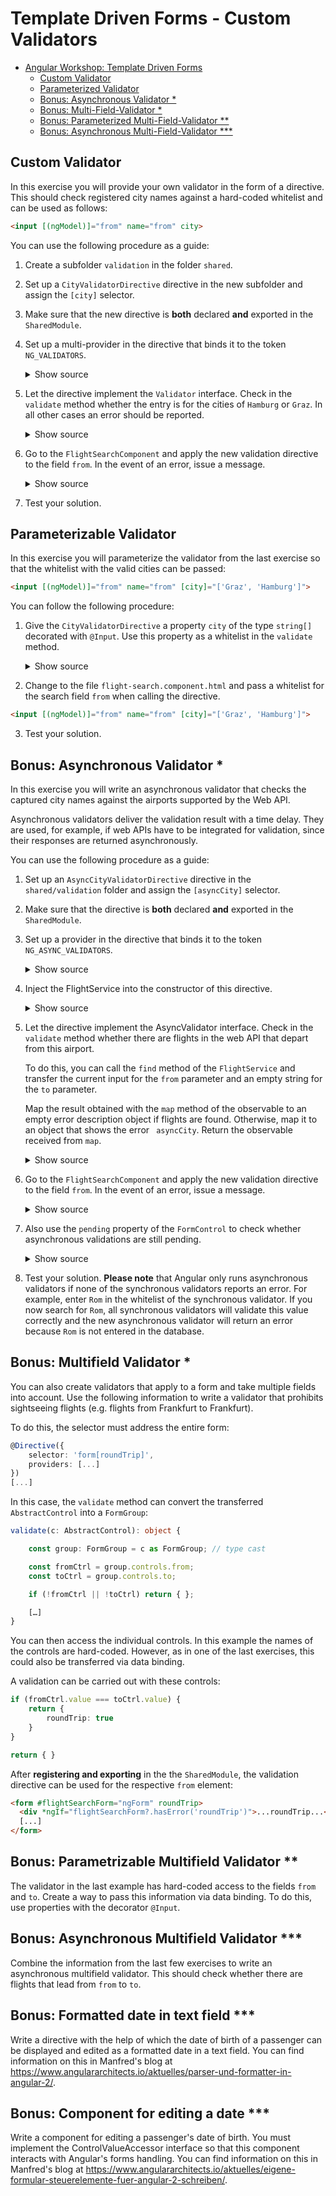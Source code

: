 # Template Driven Forms - Custom Validators

- [Angular Workshop: Template Driven Forms](#angular-workshop-template-driven-forms)
  - [Custom Validator](#custom-validator)
  - [Parameterized Validator](#parameterized-validator)
  - [Bonus: Asynchronous Validator *](#bonus-asynchronous-validator-)
  - [Bonus: Multi-Field-Validator *](#bonus-multi-field-validator-)
  - [Bonus: Parameterized Multi-Field-Validator **](#bonus-parameterized-multi-field-validator-)
  - [Bonus: Asynchronous Multi-Field-Validator ***](#bonus-asynchronous-multi-field-validator-)

## Custom Validator

In this exercise you will provide your own validator in the form of a directive. This should check registered city names against a hard-coded whitelist and can be used as follows:

```html
<input [(ngModel)]="from" name="from" city>
```

You can use the following procedure as a guide:

1. Create a subfolder ``validation`` in the folder ``shared``.

2. Set up a ``CityValidatorDirective`` directive in the new subfolder and assign the ``[city]`` selector.

3. Make sure that the new directive is **both** declared **and** exported in the ``SharedModule``.

4. Set up a multi-provider in the directive that binds it to the token ``NG_VALIDATORS``.

    <details>
    <summary>Show source</summary>
    <p>

    ```TypeScript
    @Directive({
        selector: '[city]',
        providers: [{
            provide: NG_VALIDATORS,
            useExisting: CityValidatorDirective,
            multi: true
        }]
    })
    export class CityValidatorDirective {
        [...]
    }    
    ```

    </p>
    </details>

5. Let the directive implement the ``Validator`` interface. Check in the ``validate`` method whether the entry is for the cities of ``Hamburg`` or ``Graz``. In all other cases an error should be reported.

    <details>
    <summary>Show source</summary>
    <p>

    ```TypeScript
    @Directive({
    ...
    })
    export class CityValidatorDirective implements Validator {

        validate(c: AbstractControl): ValidationErrors | null {
            const validCities: string[] = ['Hamburg', 'Graz'];
            if (c.value && validCities.indexOf(c.value) === -1) {
                return {
                    city: {
                        actualValue: c.value,
                        validCities: validCities
                    }
                }
            }
            return null;
        }

    }
    ```

    </p>
    </details>

6. Go to the ``FlightSearchComponent`` and apply the new validation directive to the field ``from``. In the event of an error, issue a message.

    <details>
    <summary>Show source</summary>
    <p>

    ```html
    <input name="from" [(ngModel)]="from"
           required		
           minlength="3"		
           maxlength="15"		
           pattern="[a-zA-ZäöüÄÖÜß ]*"
           city>	
    [...]
    <div *ngIf="flightSearchForm?.controls.from?.hasError('city')">
        ... city ...
    </div>
    [...]
    ```

    </p>
    </details>

7. Test your solution.

## Parameterizable Validator

In this exercise you will parameterize the validator from the last exercise so that the whitelist with the valid cities can be passed:

```html
<input [(ngModel)]="from" name="from" [city]="['Graz', 'Hamburg']">
```

You can follow the following procedure:

1. Give the ``CityValidatorDirective`` a property ``city`` of the type ``string[]`` decorated with ``@Input``. Use this property as a whitelist in the ``validate`` method.

    <details>
    <summary>Show source</summary>
    <p>

    ```TypeScript
    @Directive({
    ...
    })
    export class CityValidatorDirective implements Validator {
    
        @Input() city: string[];

        validate(c: AbstractControl): ValidationErrors | null {
            if (c.value && this.city.indexOf(c.value) === -1) {
                return {
                    city: {
                        actualCity: c.value,
                        validCities: this.city
                    }
                }
            }
            return { };
        }
    }    
    ```

    </p>
    </details>

2. Change to the file ``flight-search.component.html`` and pass a whitelist for the search field ``from`` when calling the directive.

```html
<input [(ngModel)]="from" name="from" [city]="['Graz', 'Hamburg']">
```

3. Test your solution.

## Bonus: Asynchronous Validator *

In this exercise you will write an asynchronous validator that checks the captured city names against the airports supported by the Web API.

Asynchronous validators deliver the validation result with a time delay. They are used, for example, if web APIs have to be integrated for validation, since their responses are returned asynchronously.

You can use the following procedure as a guide:

1. Set up an ``AsyncCityValidatorDirective`` directive in the ``shared/validation`` folder and assign the ``[asyncCity]`` selector.

2. Make sure that the directive is **both** declared **and** exported in the ``SharedModule``.

3. Set up a provider in the directive that binds it to the token ``NG_ASYNC_VALIDATORS``.

    <details>
    <summary>Show source</summary>
    <p>

    ```TypeScript
    @Directive({
        selector: '[asyncCity]',
        providers: [{
            provide: NG_ASYNC_VALIDATORS,
            useExisting: AsyncCityValidatorDirective,
            multi: true
        }]
    })
    export class AsyncCityValidatorDirective {
        [...]
    }    
    ```

    </p>
    </details>

4. Inject the FlightService into the constructor of this directive.

    <details>
    <summary>Show source</summary>
    <p>

    ```TypeScript
    @Directive({
        [...]
    })
    export class AsyncCityValidatorDirective {
        [...]
        constructor(private flightService: FlightService) {
        }
        [...]
    }    
    ```

    </p>
    </details>

5. Let the directive implement the AsyncValidator interface. Check in the ``validate`` method whether there are flights in the web API that depart from this airport.

   To do this, you can call the ``find`` method of the ``FlightService`` and transfer the current input for the ``from`` parameter and an empty string for the ``to`` parameter.

   Map the result obtained with the ``map`` method of the observable to an empty error description object if flights are found. Otherwise, map it to an object that shows the error `` asyncCity``. Return the observable received from ``map``.

    <details>
    <summary>Show source</summary>
    <p>

    ```TypeScript
    import { map, delay } from 'rxjs/operators';
    [...]

    @Directive({
    ...
    })
    export class AsyncCityValidatorDirective implements AsyncValidator {
        [...]
        constructor(private flightService: FlightService) {
        }
        [...]

        validate(c: AbstractControl): Observable<ValidationErrors | null> {
            return this.flightService.find(c.value, '').pipe(
                map(flights => (flights.length) > 0 ? null : {asyncCity: true}),
                delay(4000) // <-- delay; can be removed later...
            );
        }

    }
    ```

    </p>
    </details>

6. Go to the ``FlightSearchComponent`` and apply the new validation directive to the field ``from``. In the event of an error, issue a message.

    <details>
    <summary>Show source</summary>
    <p>

    ```html
    <input name="from" [(ngModel)]="from"
           required		
           minlength="3"		
           maxlength="15"		
           pattern="[a-zA-ZäöüÄÖÜß ]*"
           asyncCity
           city="Graz,Hamburg,Zürich">	
    [...]
    <div *ngIf="flightSearchForm?.controls.from?.hasError('asyncCity')">
        ... asyncCity ...
    </div>
    [...]
    ```

    </p>
    </details>

7. Also use the ``pending`` property of the ``FormControl`` to check whether asynchronous validations are still pending.

    <details>
    <summary>Show source</summary>
    <p>

    ```html
    <div *ngIf="flightSearchForm?.controls.from?.pending">
        ... Executing Async Validator ...
    </div>
    [...]
    ```

    </p>
    </details>

8. Test your solution. **Please note** that Angular only runs asynchronous validators if none of the synchronous validators reports an error. For example, enter ``Rom`` in the whitelist of the synchronous validator. If you now search for ``Rom``, all synchronous validators will validate this value correctly and the new asynchronous validator will return an error because ``Rom`` is not entered in the database.

## Bonus: Multifield Validator *

You can also create validators that apply to a form and take multiple fields into account. Use the following information to write a validator that prohibits sightseeing flights (e.g. flights from Frankfurt to Frankfurt).

To do this, the selector must address the entire form:

```TypeScript
@Directive({ 
    selector: 'form[roundTrip]',
    providers: [...]
})
[...]
```

In this case, the ``validate`` method can convert the transferred ``AbstractControl`` into a ``FormGroup``:

```TypeScript
validate(c: AbstractControl): object {

    const group: FormGroup = c as FormGroup; // type cast

    const fromCtrl = group.controls.from;
    const toCtrl = group.controls.to;

    if (!fromCtrl || !toCtrl) return { };

    […]
}
```

You can then access the individual controls. In this example the names of the controls are hard-coded. However, as in one of the last exercises, this could also be transferred via data binding.

A validation can be carried out with these controls:

```TypeScript
if (fromCtrl.value === toCtrl.value) {
    return {
        roundTrip: true
    }
}

return { }
```

After **registering and exporting** in the the ``SharedModule``, the validation directive can be used for the respective ``from`` element:

```html
<form #flightSearchForm="ngForm" roundTrip>
  <div *ngIf="flightSearchForm?.hasError('roundTrip')">...roundTrip...</div>
  [...]
</form>
```

## Bonus: Parametrizable Multifield Validator **

The validator in the last example has hard-coded access to the fields ``from`` and ``to``. Create a way to pass this information via data binding. To do this, use properties with the decorator ``@Input``.

## Bonus: Asynchronous Multifield Validator ***

Combine the information from the last few exercises to write an asynchronous multifield validator. This should check whether there are flights that lead from ``from`` to ``to``.

## Bonus: Formatted date in text field ***

Write a directive with the help of which the date of birth of a passenger can be displayed and edited as a formatted date in a text field. You can find information on this in Manfred's blog at https://www.angulararchitects.io/aktuelles/parser-und-formatter-in-angular-2/.

## Bonus: Component for editing a date ***

Write a component for editing a passenger's date of birth. You must implement the ControlValueAccessor interface so that this component interacts with Angular's forms handling. You can find information on this in Manfred's blog at https://www.angulararchitects.io/aktuelles/eigene-formular-steuerelemente-fuer-angular-2-schreiben/.
